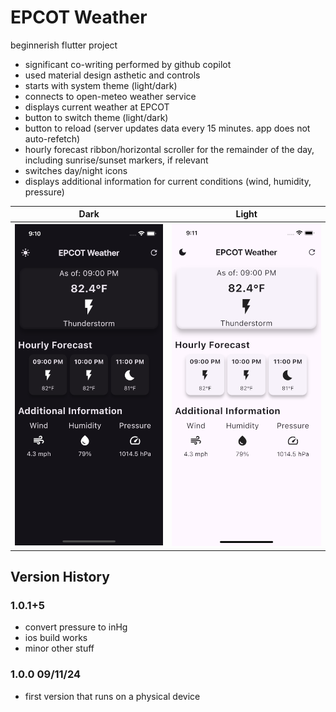 # EPCOT Weather

beginnerish flutter project

* significant co-writing performed by github copilot
* used material design asthetic and controls
* starts with system theme (light/dark)
* connects to open-meteo weather service
* displays current weather at EPCOT
* button to switch theme (light/dark)
* button to reload (server updates data every 15 minutes. app does not auto-refetch)
* hourly forecast ribbon/horizontal scroller for the remainder of the day, including sunrise/sunset markers, if relevant
* switches day/night icons
* displays additional information for current conditions (wind, humidity, pressure)

Dark | Light
-- | --
<img src="https://github.com/macMikey/flutter-epcot-weather/blob/main/screenshots/darkmode.png" /> | <img src="https://github.com/macMikey/flutter-epcot-weather/blob/main/screenshots/lightmode.png" />



## Version History

### 1.0.1+5

* convert pressure to inHg
* ios build works
* minor other stuff



### 1.0.0 09/11/24

* first version that runs on a physical device
